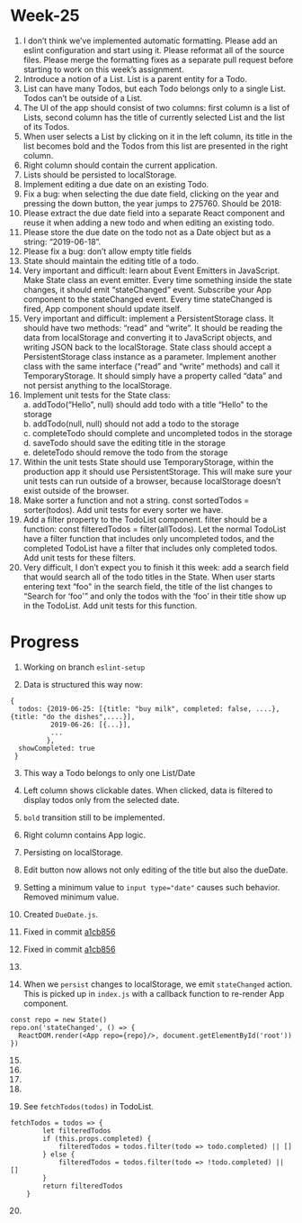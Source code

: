 # Week-25

1. I don’t think we’ve implemented automatic formatting. Please add an eslint configuration and start using it. Please reformat all of the source files. Please merge the formatting fixes as a separate pull request before starting to work on this week’s assignment.
2. Introduce a notion of a List. List is a parent entity for a Todo.
3. List can have many Todos, but each Todo belongs only to a single List. Todos can’t be outside of a List.
4. The UI of the app should consist of two columns: first column is a list of Lists, second column has the title of currently selected List and the list of its Todos.
5. When user selects a List by clicking on it in the left column, its title in the list becomes bold and the Todos from this list are presented in the right column.
6. Right column should contain the current application.
7. Lists should be persisted to localStorage.
8. Implement editing a due date on an existing Todo.
9. Fix a bug: when selecting the due date field, clicking on the year and pressing the down button, the year jumps to 275760. Should be 2018:
10. Please extract the due date field into a separate React component and reuse it when adding a new todo and when editing an existing todo.
11. Please store the due date on the todo not as a Date object but as a string: “2019-06-18”.
12. Please fix a bug: don’t allow empty title fields
13. State should maintain the editing title of a todo.
14. Very important and difficult: learn about Event Emitters in JavaScript. Make State class an event emitter. Every time something inside the state changes, it should emit “stateChanged” event. Subscribe your App component to the stateChanged event. Every time stateChanged is fired, App component should update itself.
15. Very important and difficult: implement a PersistentStorage class. It should have two methods: “read” and “write”. It should be reading the data from localStorage and converting it to JavaScript objects, and writing JSON back to the localStorage. State class should accept a PersistentStorage class instance as a parameter. Implement another class with the same interface (“read” and “write” methods) and call it TemporaryStorage. It should simply have a property called “data” and not persist anything to the localStorage.
16. Implement unit tests for the State class:  
    a. addTodo(“Hello”, null) should add todo with a title “Hello" to the storage  
    b. addTodo(null, null) should not add a todo to the storage  
    c. completeTodo should complete and uncompleted todos in the storage  
    d. saveTodo should save the editing title in the storage  
    e. deleteTodo should remove the todo from the storage
17. Within the unit tests State should use TemporaryStorage, within the production app it should use PersistentStorage. This will make sure your unit tests can run outside of a browser, because localStorage doesn’t exist outside of the browser.
18. Make sorter a function and not a string. const sortedTodos = sorter(todos). Add unit tests for every sorter we have.
19. Add a filter property to the TodoList component. filter should be a function: const filteredTodos = filter(allTodos). Let the normal TodoList have a filter function that includes only uncompleted todos, and the completed TodoList have a filter that includes only completed todos. Add unit tests for these filters.
20. Very difficult, I don’t expect you to finish it this week: add a search field that would search all of the todo titles in the State. When user starts entering text “foo" in the search field, the title of the list changes to “Search for ‘foo'” and only the todos with the ‘foo’ in their title show up in the TodoList. Add unit tests for this function.

# Progress

1. Working on branch `eslint-setup`

2. Data is structured this way now: 
  ```
  {
    todos: {2019-06-25: [{title: "buy milk", completed: false, ....}, {title: "do the dishes",....}],
            2019-06-26: [{...}],
            ...
           },
    showCompleted: true
   }
   ```  
3. This way a Todo belongs to only one List/Date  

4. Left column shows clickable dates. When clicked, data is filtered to display todos only from the selected date. 

5. `bold` transition still to be implemented. 

6. Right column contains App logic.

7. Persisting on localStorage.

8. Edit button now allows not only editing of the title but also the dueDate.

9. Setting a minimum value to `input type="date"` causes such behavior. Removed minimum value. 

10. Created `DueDate.js`. 

11. Fixed in commit [a1cb856](https://github.com/rdzcn/mk-todo/commit/a1cb856c8ce0e5261a27585d50bf3e5b08c57869)  

12. Fixed in commit [a1cb856](https://github.com/rdzcn/mk-todo/commit/a1cb856c8ce0e5261a27585d50bf3e5b08c57869)  

13.

14. When we `persist` changes to localStorage, we emit `stateChanged` action. This is picked up in `index.js` with a callback function to re-render App component.  
  ```
  const repo = new State()
  repo.on('stateChanged', () => {
    ReactDOM.render(<App repo={repo}/>, document.getElementById('root'))
  })
  ```
  
15. 

16.

17.

18.

19. See `fetchTodos(todos)` in TodoList.

```
fetchTodos = todos => {
		let filteredTodos
		if (this.props.completed) {
			filteredTodos = todos.filter(todo => todo.completed) || []
		} else {
			filteredTodos = todos.filter(todo => !todo.completed) || []
		}
		return filteredTodos
	}
```

20.

